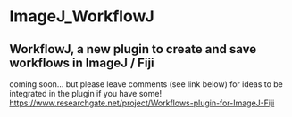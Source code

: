 # ImageJ_WorkflowJ

WorkflowJ, a new plugin to create and save workflows in ImageJ / Fiji
---
coming soon... but please leave comments (see link below) for ideas to be integrated in the plugin if you have some!
https://www.researchgate.net/project/Workflows-plugin-for-ImageJ-Fiji
